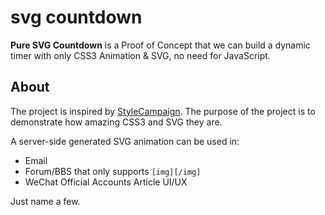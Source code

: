 # svg countdown

**Pure SVG Countdown** is a Proof of Concept that we can build a dynamic timer with only CSS3 Animation & SVG, no need for JavaScript.

## About

The project is inspired by [StyleCampaign](https://stylecampaign.com/blog/2016/04/building-a-dynamic-svg-timer/). The purpose of the project is to demonstrate how amazing CSS3 and SVG they are.

A server-side generated SVG animation can be used in:

- Email
- Forum/BBS that only supports `[img][/img]`
- WeChat Official Accounts Article UI/UX

Just name a few.
